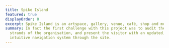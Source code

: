 ```yaml
---
title: Spike Island
featured: true
displayOrder: 0
excerpt: Spike Island is an artspace, gallery, venue, café, shop and more.
summary: In fact the first challenge with this project was to audit the many
  strands of the organisation, and present the visitor with an updated,
  intuitive navigation system through the site.
---
```

